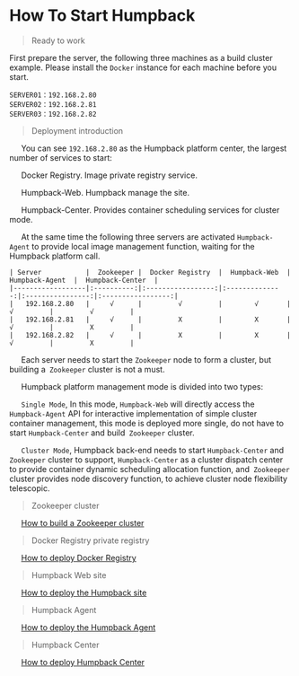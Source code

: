 # How To Start Humpback

> Ready to work   

First prepare the server, the following three machines as a build cluster example. Please install the `Docker` instance for each machine before you start. 

```
SERVER01：192.168.2.80 
SERVER02：192.168.2.81
SERVER03：192.168.2.82 
```

> Deployment introduction

&ensp;&ensp;&ensp;You can see `192.168.2.80` as the Humpback platform center, the largest number of services to start: 

&ensp;&ensp;&ensp;Docker Registry. Image private registry service.    

&ensp;&ensp;&ensp;Humpback-Web. Humpback manage the site.      

&ensp;&ensp;&ensp;Humpback-Center. Provides container scheduling services for cluster mode.   

&ensp;&ensp;&ensp;At the same time the following three servers are activated `Humpback-Agent` to provide local image management function, waiting for the Humpback platform call.   

```
| Server           |  Zookeeper |  Docker Registry  |  Humpback-Web  |  Humpback-Agent  |  Humpback-Center  |
|------------------|:----------:|:-----------------:|:--------------:|:----------------:|:-----------------:|
|   192.168.2.80   |     √      |         √         |        √       |        √         |         √         |
|   192.168.2.81   |     √      |         X         |        X       |        √         |         X         |
|   192.168.2.82   |     √      |         X         |        X       |        √         |         X         |
```

&ensp;&ensp;&ensp;Each server needs to start the `Zookeeper` node to form a cluster, but building a` Zookeeper` cluster is not a must. 
  
&ensp;&ensp;&ensp;Humpback platform management mode is divided into two types:  

&ensp;&ensp;&ensp;`Single Mode`, In this mode, `Humpback-Web` will directly access the` Humpback-Agent` API for interactive implementation of simple cluster container management, this mode is deployed more single, do not have to start `Humpback-Center` and build` Zookeeper` cluster.

&ensp;&ensp;&ensp;`Cluster Mode`, Humpback back-end needs to start `Humpback-Center` and` Zookeeper` cluster to support, `Humpback-Center` as a cluster dispatch center to provide container dynamic scheduling allocation function, and` Zookeeper` cluster provides node discovery function, to achieve cluster node flexibility telescopic.

> Zookeeper cluster

&ensp;&ensp;&ensp;[How to build a Zookeeper cluster](run-zookeeper.md) 

> Docker Registry private registry

&ensp;&ensp;&ensp;[How to deploy Docker Registry](run-registry.md)

> Humpback Web site

&ensp;&ensp;&ensp;[How to deploy the Humpback site](run-humpback-web.md)

> Humpback Agent

&ensp;&ensp;&ensp;[How to deploy the Humpback Agent](run-humpback-agent.md)

> Humpback Center

&ensp;&ensp;&ensp;[How to deploy Humpback Center](run-humpback-center.md)









 
